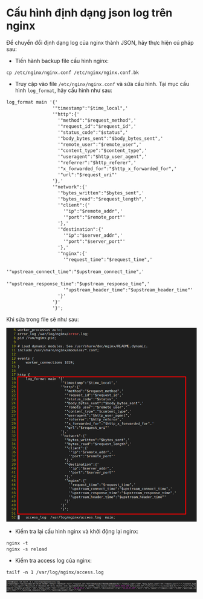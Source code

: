 # Cấu hình định dạng json log trên nginx

Để chuyển  đổi định dạng log của nginx thành JSON, hãy thực hiện cú pháp sau: 

- Tiến hành backup file cấu hình nginx:

```
cp /etc/nginx/nginx.conf /etc/nginx/nginx.conf.bk
```

- Truy cập vào file `/etc/nginx/nginx.conf` và sửa cấu hình. Tại mục cấu hình `log_format`, hãy cấu hình như sau: 

```
log_format main '{'
                 '"timestamp":"$time_local",'
                 '"http":{'
                   '"method":"$request_method",'
                   '"request_id":"$request_id",'
                   '"status_code":"$status",'
                   '"body_bytes_sent":"$body_bytes_sent",'
                   '"remote_user":"$remote_user",'
                   '"content_type":"$content_type",'
                   '"useragent":"$http_user_agent",'
                   '"referrer":"$http_referer",'
                   '"x_forwarded_for":"$http_x_forwarded_for",'
                   '"url":"$request_uri"'
                 '},'
                 '"network":{'
                   '"bytes_written":"$bytes_sent",'
                   '"bytes_read":"$request_length",'
                   '"client":{'
                     '"ip":"$remote_addr",'
                     '"port":"$remote_port"'
                   '},'
                   '"destination":{'
                     '"ip":"$server_addr",'
                     '"port":"$server_port"'
                   '},'
                   '"nginx":{'
                     '"request_time":"$request_time",'
                     '"upstream_connect_time":"$upstream_connect_time",'
                     '"upstream_response_time":"$upstream_response_time",'
                     '"upstream_header_time":"$upstream_header_time"'
                   '}'
                 '}'
                 '}';
```

Khi sửa trong file sẽ như sau: 

![](../images/nginxjson.png)

- Kiểm tra lại cấu hình nginx và khởi động lại nginx:

```
nginx -t
nginx -s reload
```

- Kiểm tra access log của nginx: 

```
tailf -n 1 /var/log/nginx/access.log
```

![](../images/nginxjson1.png)